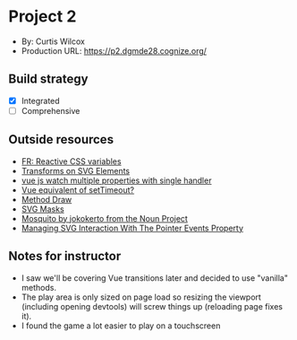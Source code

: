 
# Project 2
+ By: Curtis Wilcox
+ Production URL: <https://p2.dgmde28.cognize.org/>

## Build strategy
+ [x] Integrated
+ [ ] Comprehensive

## Outside resources
- [FR: Reactive CSS variables](https://github.com/vuejs/vue/issues/7346#issuecomment-366474434)
- [Transforms on SVG Elements](https://css-tricks.com/transforms-on-svg-elements/)
- [vue js watch multiple properties with single handler](https://stackoverflow.com/questions/42737034/vue-js-watch-multiple-properties-with-single-handler)
- [Vue equivalent of setTimeout?](https://stackoverflow.com/questions/38399050/vue-equivalent-of-settimeout/43173405)
- [Method Draw](https://editor.method.ac)
- [SVG Masks](http://tutorials.jenkov.com/svg/mask.html)
- [Mosquito by jokokerto from the Noun Project](https://thenounproject.com/search/?q=Mosquito&i=2546966)
- [Managing SVG Interaction With The Pointer Events Property](https://www.smashingmagazine.com/2018/05/svg-interaction-pointer-events-property/)

## Notes for instructor
- I saw we'll be covering Vue transitions later and decided to use "vanilla" methods.
- The play area is only sized on page load so resizing the viewport (including opening devtools) will screw things up (reloading page fixes it).
- I found the game a lot easier to play on a touchscreen
